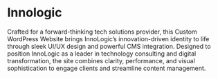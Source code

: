 # Innologic
Crafted for a forward-thinking tech solutions provider, this Custom WordPress Website brings InnoLogic’s innovation-driven identity to life through sleek UI/UX design and powerful CMS integration. Designed to position InnoLogic as a leader in technology consulting and digital transformation, the site combines clarity, performance, and visual sophistication to engage clients and streamline content management.
